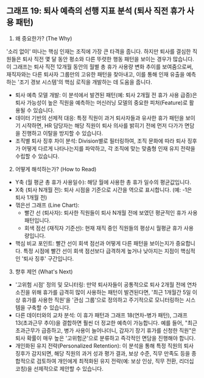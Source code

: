 ## 그래프 19: 퇴사 예측의 선행 지표 분석 (퇴사 직전 휴가 사용 패턴)

1. 왜 중요한가? (The Why)

'소리 없이' 떠나는 핵심 인재는 조직에 가장 큰 타격을 줍니다. 하지만 퇴사를 결심한 직원들은 퇴사 직전 몇 달 동안 평소와 다른 뚜렷한 행동 패턴을 보이는 경우가 많습니다. 이 그래프는 퇴사 직전 12개월 동안의 월별 총 휴가 사용량 변화 추이를 보여줌으로써, 재직자와는 다른 퇴사자 그룹만의 고유한 패턴을 찾아내고, 이를 통해 인재 유출을 예측하는 '조기 경보 시스템'의 핵심 로직을 개발하는 데 도움을 줍니다.

- 퇴사 예측 모델 개발: 이 분석에서 발견된 패턴(예: 퇴사 2개월 전 휴가 사용 급증)은 퇴사 가능성이 높은 직원을 예측하는 머신러닝 모델의 중요한 피처(Feature)로 활용될 수 있습니다.
- 데이터 기반의 선제적 대응: 특정 직원이 과거 퇴사자들과 유사한 휴가 패턴을 보이기 시작하면, HR 담당자는 해당 직원이 퇴사 의사를 밝히기 전에 먼저 다가가 면담을 진행하고 이탈을 방지할 수 있습니다.
- 조직별 퇴사 징후 차이 분석: Division별로 필터링하여, 조직 문화에 따라 퇴사 징후가 어떻게 다르게 나타나는지를 파악하고, 각 조직에 맞는 맞춤형 인재 유지 전략을 수립할 수 있습니다.

2. 어떻게 해석하는가? (How to Read)

- Y축 (월 평균 총 휴가 사용일수): 해당 월에 사용한 총 휴가 일수의 평균값입니다.
- X축 (퇴사 N개월 전): 퇴사 시점을 기준으로 시간을 역으로 표시합니다. (예: -1은 퇴사 1개월 전)
- 꺾은선 그래프 (Line Chart):
    - 빨간 선 (퇴사자): 퇴사한 직원들이 퇴사 N개월 전에 보였던 평균적인 휴가 사용 패턴입니다.
    - 회색 점선 (재직자 기준선): 현재 재직 중인 직원들의 평상시 월평균 휴가 사용량입니다.
- 핵심 비교 포인트: 빨간 선이 회색 점선과 어떻게 다른 패턴을 보이는지가 중요합니다. 특정 시점에 빨간 선이 회색 점선보다 급격하게 높거나 낮아지는 지점이 핵심적인 '퇴사 징후' 구간입니다.

3. 향후 제언 (What's Next)

- '고위험 시점' 정의 및 모니터링: 만약 퇴사자들이 공통적으로 퇴사 2개월 전에 연차 소진을 위해 휴가를 급격히 많이 사용하는 패턴이 발견된다면, '최근 1개월간 5일 이상 휴가를 사용한 직원'을 '관심 그룹'으로 정의하고 주기적으로 모니터링하는 시스템을 구축할 수 있습니다.
- 다른 데이터와의 교차 분석: 이 휴가 패턴과 그래프 18(연차-병가 패턴), 그래프 13(초과근무 추이)을 결합하면 훨씬 더 정교한 예측이 가능합니다. 예를 들어, "최근 초과근무가 급증하고, 병가 사용이 늘어나더니, 갑자기 장기 휴가를 신청한 직원"은 퇴사 확률이 매우 높은 '고위험군'으로 분류하고 즉각적인 면담을 진행해야 합니다.
- 개인화된 유지 전략(Personalized Retention): 이 분석을 통해 특정 직원의 퇴사 징후가 감지되면, 해당 직원의 과거 성과 평가 결과, 보상 수준, 직무 만족도 등을 종합적으로 검토하여 개인에게 최적화된 유지 전략(예: 보상 인상, 직무 전환, 리더십 코칭)을 선제적으로 제안할 수 있습니다.